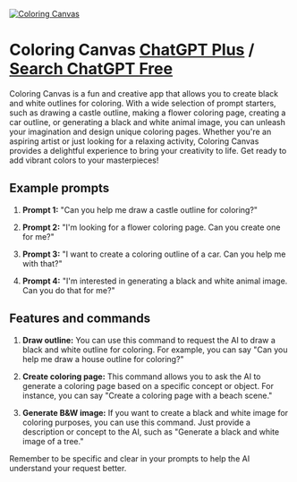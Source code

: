 
[![Coloring Canvas](https://files.oaiusercontent.com/file-sSNboYZs7GAEFTMSuwPjdKr4?se=2123-10-18T07%3A58%3A07Z&sp=r&sv=2021-08-06&sr=b&rscc=max-age%3D31536000%2C%20immutable&rscd=attachment%3B%20filename%3Dc18283ca-c003-4308-bc3f-22ff4a8a2926.png&sig=DmyhYv1WVClKSfrBHwe1rtlm1fsxND1tZCw6jDzowec%3D)](https://chat.openai.com/g/g-rn9UIlXn5-coloring-canvas)

# Coloring Canvas [ChatGPT Plus](https://chat.openai.com/g/g-rn9UIlXn5-coloring-canvas) / [Search ChatGPT Free](https://gptcall.net/index.html#/?search=Coloring%20Canvas)

Coloring Canvas is a fun and creative app that allows you to create black and white outlines for coloring. With a wide selection of prompt starters, such as drawing a castle outline, making a flower coloring page, creating a car outline, or generating a black and white animal image, you can unleash your imagination and design unique coloring pages. Whether you're an aspiring artist or just looking for a relaxing activity, Coloring Canvas provides a delightful experience to bring your creativity to life. Get ready to add vibrant colors to your masterpieces!

## Example prompts

1. **Prompt 1:** "Can you help me draw a castle outline for coloring?"

2. **Prompt 2:** "I'm looking for a flower coloring page. Can you create one for me?"

3. **Prompt 3:** "I want to create a coloring outline of a car. Can you help me with that?"

4. **Prompt 4:** "I'm interested in generating a black and white animal image. Can you do that for me?"

## Features and commands

1. **Draw outline:** You can use this command to request the AI to draw a black and white outline for coloring. For example, you can say "Can you help me draw a house outline for coloring?"

2. **Create coloring page:** This command allows you to ask the AI to generate a coloring page based on a specific concept or object. For instance, you can say "Create a coloring page with a beach scene."

3. **Generate B&W image:** If you want to create a black and white image for coloring purposes, you can use this command. Just provide a description or concept to the AI, such as "Generate a black and white image of a tree."

Remember to be specific and clear in your prompts to help the AI understand your request better.


